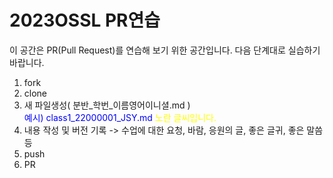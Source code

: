 # 2023OSSL PR연습

이 공간은 PR(Pull Request)를 연습해 보기 위한 공간입니다.
다음 단계대로 실습하기 바랍니다.

1. fork
2. clone
3. 새 파일생성( 분반_학번_이름영어이니셜.md )  
   <span style="color:blue">예시) class1_22000001_JSY.md</span>
   <span style="color:yellow">노란 글씨입니다.</span>
4. 내용 작성 및 버전 기록 -> 수업에 대한 요청, 바람, 응원의 글, 좋은 글귀, 좋은 말씀 등
5. push
6. PR
